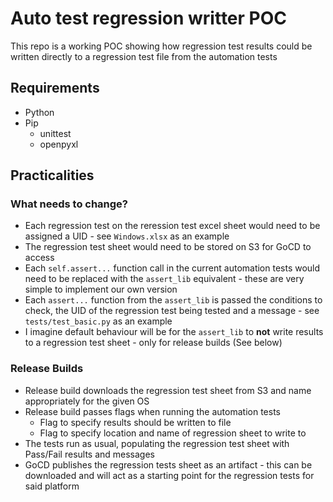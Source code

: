 # Auto test regression writter POC
 
This repo is a working POC showing how regression test results could be written directly to a regression test file from the automation tests

## Requirements
- Python
- Pip
    - unittest
    - openpyxl

## Practicalities
### What needs to change?
- Each regression test on the reression test excel sheet would need to be assigned a UID - see `Windows.xlsx` as an example
- The regression test sheet would need to be stored on S3 for GoCD to access
- Each `self.assert...` function call in the current automation tests would need to be replaced with the `assert_lib` equivalent - these are very simple to implement our own version
- Each `assert...` function from the `assert_lib` is passed the conditions to check, the UID of the regression test being tested and a message - see `tests/test_basic.py` as an example
- I imagine default behaviour will be for the `assert_lib` to **not**  write results to a regression test sheet - only for release builds (See below)

### Release Builds
- Release build downloads the regression test sheet from S3 and name appropriately for the given OS
- Release build passes flags when running the automation tests
    - Flag to specify results should be written to file
    - Flag to specify location and name of regression sheet to write to
- The tests run as usual, populating the regression test sheet with Pass/Fail results and messages
- GoCD publishes the regression tests sheet as an artifact - this can be downloaded and will act as a starting point for the regression tests for said platform
